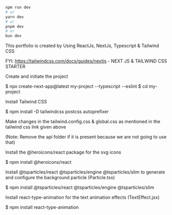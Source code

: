 
```bash
npm run dev
# or
yarn dev
# or
pnpm dev
# or
bun dev
```

This portfolio is created by Using ReactJs, NextJs, Typescript & Tailwind CSS

FYI: https://tailwindcss.com/docs/guides/nextjs - NEXT JS & TAILWIND CSS STARTER

Create and initiate the project 

$ npx create-next-app@latest my-project --typescript --eslint
$ cd my-project

Install Tailwind CSS

$ npm install -D tailwindcss postcss autoprefixer

Make changes in the tailwind.config.css & global.css as mentioned in the tailwind css link given above

(Note: Remove the api folder if it is present because we are not going to use that)

Install the @heroicons/react package for the svg icons

$ npm install @heroicons/react

Install @tsparticles/react @tsparticles/engine @tsparticles/slim to generate and configure the background particle (Particle.tsx)

$ npm install @tsparticles/react @tsparticles/engine @tsparticles/slim

Install react-type-animation for the text animation effects (TextEffect.jsx)

$ npm install react-type-animation
